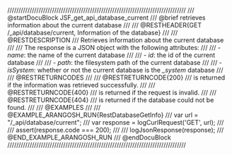 ////////////////////////////////////////////////////////////////////////////////
/// @startDocuBlock JSF_get_api_database_current
/// @brief retrieves information about the current database
///
/// @RESTHEADER{GET /_api/database/current, Information of the database}
///
/// @RESTDESCRIPTION
/// Retrieves information about the current database
///
/// The response is a JSON object with the following attributes:
///
/// - *name*: the name of the current database
///
/// - *id*: the id of the current database
///
/// - *path*: the filesystem path of the current database
///
/// - *isSystem*: whether or not the current database is the *_system* database
///
/// @RESTRETURNCODES
///
/// @RESTRETURNCODE{200}
/// is returned if the information was retrieved successfully.
///
/// @RESTRETURNCODE{400}
/// is returned if the request is invalid.
///
/// @RESTRETURNCODE{404}
/// is returned if the database could not be found.
///
/// @EXAMPLES
///
/// @EXAMPLE_ARANGOSH_RUN{RestDatabaseGetInfo}
///     var url = "/_api/database/current";
///     var response = logCurlRequest('GET', url);
///
///     assert(response.code === 200);
///
///     logJsonResponse(response);
/// @END_EXAMPLE_ARANGOSH_RUN
/// @endDocuBlock
////////////////////////////////////////////////////////////////////////////////